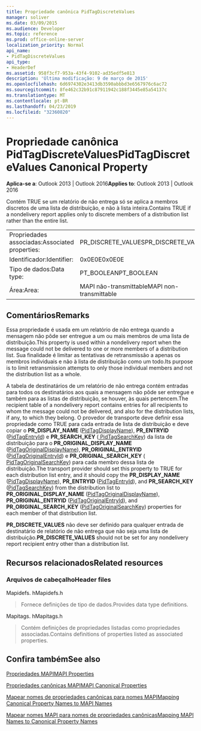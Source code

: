 ```yaml
---
title: Propriedade canônica PidTagDiscreteValues
manager: soliver
ms.date: 03/09/2015
ms.audience: Developer
ms.topic: reference
ms.prod: office-online-server
localization_priority: Normal
api_name:
- PidTagDiscreteValues
api_type:
- HeaderDef
ms.assetid: 958f3cf7-953a-43f4-9102-ad35edf5e813
description: 'Última modificação: 9 de março de 2015'
ms.openlocfilehash: 6d6974302e3413db3590abbbd3e6567976c6ac72
ms.sourcegitcommit: 8fe462c32b91c87911942c188f3445e85a54137c
ms.translationtype: MT
ms.contentlocale: pt-BR
ms.lasthandoff: 04/23/2019
ms.locfileid: "32360820"
---
```

# <a name="pidtagdiscretevalues-canonical-property"></a><span data-ttu-id="f718a-103">Propriedade canônica PidTagDiscreteValues</span><span class="sxs-lookup"><span data-stu-id="f718a-103">PidTagDiscreteValues Canonical Property</span></span>

  
  
<span data-ttu-id="f718a-104">**Aplica-se a**: Outlook 2013 | Outlook 2016</span><span class="sxs-lookup"><span data-stu-id="f718a-104">**Applies to**: Outlook 2013 | Outlook 2016</span></span> 
  
<span data-ttu-id="f718a-105">Contém TRUE se um relatório de não entrega só se aplica a membros discretos de uma lista de distribuição, e não à lista inteira.</span><span class="sxs-lookup"><span data-stu-id="f718a-105">Contains TRUE if a nondelivery report applies only to discrete members of a distribution list rather than the entire list.</span></span> 
  
|||
|:-----|:-----|
|<span data-ttu-id="f718a-106">Propriedades associadas:</span><span class="sxs-lookup"><span data-stu-id="f718a-106">Associated properties:</span></span>  <br/> |<span data-ttu-id="f718a-107">PR_DISCRETE_VALUES</span><span class="sxs-lookup"><span data-stu-id="f718a-107">PR_DISCRETE_VALUES</span></span>  <br/> |
|<span data-ttu-id="f718a-108">Identificador:</span><span class="sxs-lookup"><span data-stu-id="f718a-108">Identifier:</span></span>  <br/> |<span data-ttu-id="f718a-109">0x0E0E</span><span class="sxs-lookup"><span data-stu-id="f718a-109">0x0E0E</span></span>  <br/> |
|<span data-ttu-id="f718a-110">Tipo de dados:</span><span class="sxs-lookup"><span data-stu-id="f718a-110">Data type:</span></span>  <br/> |<span data-ttu-id="f718a-111">PT_BOOLEAN</span><span class="sxs-lookup"><span data-stu-id="f718a-111">PT_BOOLEAN</span></span>  <br/> |
|<span data-ttu-id="f718a-112">Área:</span><span class="sxs-lookup"><span data-stu-id="f718a-112">Area:</span></span>  <br/> |<span data-ttu-id="f718a-113">MAPI não-transmittable</span><span class="sxs-lookup"><span data-stu-id="f718a-113">MAPI non-transmittable</span></span>  <br/> |
   
## <a name="remarks"></a><span data-ttu-id="f718a-114">Comentários</span><span class="sxs-lookup"><span data-stu-id="f718a-114">Remarks</span></span>

<span data-ttu-id="f718a-115">Essa propriedade é usada em um relatório de não entrega quando a mensagem não pôde ser entregue a um ou mais membros de uma lista de distribuição.</span><span class="sxs-lookup"><span data-stu-id="f718a-115">This property is used within a nondelivery report when the message could not be delivered to one or more members of a distribution list.</span></span> <span data-ttu-id="f718a-116">Sua finalidade é limitar as tentativas de retransmissão a apenas os membros individuais e não à lista de distribuição como um todo.</span><span class="sxs-lookup"><span data-stu-id="f718a-116">Its purpose is to limit retransmission attempts to only those individual members and not the distribution list as a whole.</span></span> 
  
<span data-ttu-id="f718a-117">A tabela de destinatários de um relatório de não entrega contém entradas para todos os destinatários aos quais a mensagem não pôde ser entregue e também para as listas de distribuição, se houver, às quais pertencem.</span><span class="sxs-lookup"><span data-stu-id="f718a-117">The recipient table of a nondelivery report contains entries for all recipients to whom the message could not be delivered, and also for the distribution lists, if any, to which they belong.</span></span> <span data-ttu-id="f718a-118">O provedor de transporte deve definir essa propriedade como TRUE para cada entrada de lista de distribuição e deve copiar o **PR_DISPLAY_NAME** ([PidTagDisplayName](pidtagdisplayname-canonical-property.md)), **PR_ENTRYID** ([PidTagEntryId](pidtagentryid-canonical-property.md)) e **PR_SEARCH_KEY** ([ PidTagSearchKey](pidtagsearchkey-canonical-property.md)) da lista de distribuição para o **PR_ORIGINAL_DISPLAY_NAME** ([PidTagOriginalDisplayName](pidtagoriginaldisplayname-canonical-property.md)), **PR_ORIGINAL_ENTRYID** ([PidTagOriginalEntryId](pidtagoriginalentryid-canonical-property.md)) e **PR_ORIGINAL_SEARCH_KEY** ([ PidTagOriginalSearchKey](pidtagoriginalsearchkey-canonical-property.md)) para cada membro dessa lista de distribuição.</span><span class="sxs-lookup"><span data-stu-id="f718a-118">The transport provider should set this property to TRUE for each distribution list entry, and it should copy the **PR_DISPLAY_NAME** ([PidTagDisplayName](pidtagdisplayname-canonical-property.md)), **PR_ENTRYID** ([PidTagEntryId](pidtagentryid-canonical-property.md)), and **PR_SEARCH_KEY** ([PidTagSearchKey](pidtagsearchkey-canonical-property.md)) from the distribution list to **PR_ORIGINAL_DISPLAY_NAME** ([PidTagOriginalDisplayName](pidtagoriginaldisplayname-canonical-property.md)), **PR_ORIGINAL_ENTRYID** ([PidTagOriginalEntryId](pidtagoriginalentryid-canonical-property.md)), and **PR_ORIGINAL_SEARCH_KEY** ([PidTagOriginalSearchKey](pidtagoriginalsearchkey-canonical-property.md)) properties for each member of that distribution list.</span></span> 
  
 <span data-ttu-id="f718a-119">**PR_DISCRETE_VALUES** não deve ser definido para qualquer entrada de destinatário de relatório de não entrega que não seja uma lista de distribuição.</span><span class="sxs-lookup"><span data-stu-id="f718a-119">**PR_DISCRETE_VALUES** should not be set for any nondelivery report recipient entry other than a distribution list.</span></span> 
  
## <a name="related-resources"></a><span data-ttu-id="f718a-120">Recursos relacionados</span><span class="sxs-lookup"><span data-stu-id="f718a-120">Related resources</span></span>

### <a name="header-files"></a><span data-ttu-id="f718a-121">Arquivos de cabeçalho</span><span class="sxs-lookup"><span data-stu-id="f718a-121">Header files</span></span>

<span data-ttu-id="f718a-122">Mapidefs. h</span><span class="sxs-lookup"><span data-stu-id="f718a-122">Mapidefs.h</span></span>
  
> <span data-ttu-id="f718a-123">Fornece definições de tipo de dados.</span><span class="sxs-lookup"><span data-stu-id="f718a-123">Provides data type definitions.</span></span>
    
<span data-ttu-id="f718a-124">Mapitags. h</span><span class="sxs-lookup"><span data-stu-id="f718a-124">Mapitags.h</span></span>
  
> <span data-ttu-id="f718a-125">Contém definições de propriedades listadas como propriedades associadas.</span><span class="sxs-lookup"><span data-stu-id="f718a-125">Contains definitions of properties listed as associated properties.</span></span>
    
## <a name="see-also"></a><span data-ttu-id="f718a-126">Confira também</span><span class="sxs-lookup"><span data-stu-id="f718a-126">See also</span></span>



[<span data-ttu-id="f718a-127">Propriedades MAPI</span><span class="sxs-lookup"><span data-stu-id="f718a-127">MAPI Properties</span></span>](mapi-properties.md)
  
[<span data-ttu-id="f718a-128">Propriedades canônicas MAPI</span><span class="sxs-lookup"><span data-stu-id="f718a-128">MAPI Canonical Properties</span></span>](mapi-canonical-properties.md)
  
[<span data-ttu-id="f718a-129">Mapear nomes de propriedades canônicas para nomes MAPI</span><span class="sxs-lookup"><span data-stu-id="f718a-129">Mapping Canonical Property Names to MAPI Names</span></span>](mapping-canonical-property-names-to-mapi-names.md)
  
[<span data-ttu-id="f718a-130">Mapear nomes MAPI para nomes de propriedades canônicas</span><span class="sxs-lookup"><span data-stu-id="f718a-130">Mapping MAPI Names to Canonical Property Names</span></span>](mapping-mapi-names-to-canonical-property-names.md)

